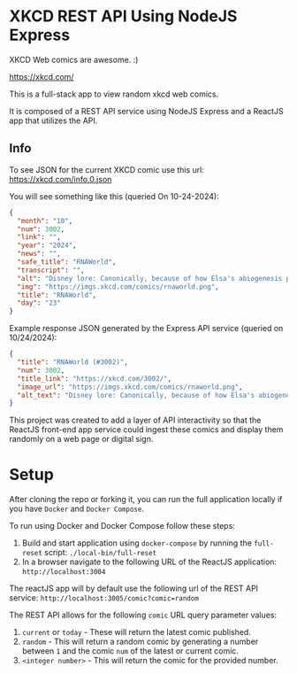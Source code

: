 # XKCD REST API Using NodeJS Express

XKCD Web comics are awesome. :)

https://xkcd.com/

This is a full-stack app to view random xkcd web comics.

It is composed of a REST API service using NodeJS Express and a ReactJS app that utilizes the API.

## Info ##

To see JSON for the current XKCD comic use this url: https://xkcd.com/info.0.json

You will see something like this (queried On 10-24-2024):

```json
{
  "month": "10",
  "num": 3002,
  "link": "",
  "year": "2024",
  "news": "",
  "safe_title": "RNAWorld",
  "transcript": "",
  "alt": "Disney lore: Canonically, because of how Elsa's abiogenesis powers work, Olaf is an RNA-only organism.",
  "img": "https://imgs.xkcd.com/comics/rnaworld.png",
  "title": "RNAWorld",
  "day": "23"
}
```

Example response JSON generated by the Express API service (queried on 10/24/2024):

```json
{
  "title": "RNAWorld (#3002)",
  "num": 3002,
  "title_link": "https://xkcd.com/3002/",
  "image_url": "https://imgs.xkcd.com/comics/rnaworld.png",
  "alt_text": "Disney lore: Canonically, because of how Elsa's abiogenesis powers work, Olaf is an RNA-only organism."
}
```

This project was created to add a layer of API interactivity so that the ReactJS front-end app service could ingest these comics and display them randomly on a web page or digital sign.

# Setup

After cloning the repo or forking it, you can run the full application locally if you have `Docker` and `Docker Compose`.

To run using Docker and Docker Compose follow these steps:

1. Build and start application using `docker-compose` by running the `full-reset` script: `./local-bin/full-reset`
2. In a browser navigate to the following URL of the ReactJS application: `http://localhost:3004`

The reactJS app will by default use the following url of the REST API service: `http://localhost:3005/comic?comic=random`

The REST API allows for the following `comic` URL query parameter values:

1. `current` or `today` - These will return the latest comic published.
2. `random` - This will return a random comic by generating a number between `1` and the comic `num` of the latest or current comic.
3. `<integer number>` - This will return the comic for the provided number.